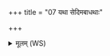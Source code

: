 +++
title = "07 यथा सेदिमबाधथाः"

+++
<details><summary>मूलम् (WS)</summary>

यथा सेदिमबाधथाः पच्यमानो वनस्पते ।  
एवा पीलो रक्षो बाधस्व साकमिन्द्रेण मेदिना ॥७॥
</details>